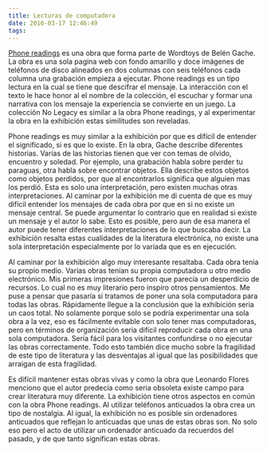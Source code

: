 ```yaml
---
title: Lecturas de computadora
date: 2016-03-17 12:46:49
tags:
---
```


[Phone readings](http://www.findelmundo.com.ar/wordtoys/data/phone-readings/telefonos.htm) es una obra que forma parte de Wordtoys de Belén Gache. La obra es una sola pagina web con fondo amarillo y doce imágenes de teléfonos de disco alineados en dos columnas con seis teléfonos cada columna una grabación empieza a ejecutar. Phone readings es un tipo lectura en la cual se tiene que descifrar el mensaje. La interacción con el texto le hace honor al el nombre de la colección, el escuchar y formar una narrativa con los mensaje la experiencia se convierte en un juego. La colección No Legacy es similar a la obra Phone readings, y al experimentar la obra en la exhibición estas similitudes son reveladas.

Phone readings es muy similar a la exhibición por que es difícil de entender el significado, si es que lo existe. En la obra, Gache describe diferentes historias. Varias de las historias tienen que ver con temas de olvido, encuentro y soledad. Por ejemplo, una grabación habla sobre perder tu paraguas, otra habla sobre encontrar objetos. Ella describe estos objetos como objetos perdidos, por que al encontrarlos significa que alguien mas los perdió. Esta es solo una interpretación, pero existen muchas otras interpretaciones. Al caminar por la exhibición me di cuenta de que es muy difícil entender los mensajes de cada obra por que en si no existe un mensaje central. Se puede argumentar lo contrario que en realidad si existe un mensaje y el autor lo sabe. Esto es posible, pero aun de esa manera el autor puede tener diferentes interpretaciones de lo que buscaba decir. La exhibición resalta estas cualidades de la literatura electrónica, no existe una sola interpretación especialmente por lo variada que es en ejecución.

Al caminar por la exhibición algo muy interesante resaltaba. Cada obra tenia su propio medio. Varias obras tenían su propia computadora u otro medio electrónico. Mis primeras impresiones fueron que parecía un desperdicio de recursos. Lo cual no es muy literario pero inspiro otros pensamientos. Me puse a pensar que pasaría si tratamos de poner una sola computadora para todas las obras. Rápidamente llegue a la conclusión que la exhibición seria un caos total. No solamente porque solo se podría experimentar una sola obra a la vez, eso es fácilmente evitable con solo tener mas computadoras, pero en términos de organización seria difícil reproducir cada obra en una sola computadora. Seria fácil para los visitantes confundirse o no ejecutar las obras correctamente. Todo esto también dice mucho sobre la fragilidad de este tipo de literatura y las desventajas al igual que las posibilidades que arraigan de esta fragilidad.

Es difícil mantener estas obras vivas y como la obra que Leonardo Flores menciono que el autor predecía como seria obsoleta existe campo para crear literatura muy diferente. La exhibición tiene otros aspectos en común con la obra Phone readings. Al utilizar teléfonos anticuados la obra crea un tipo de nostalgia. Al igual, la exhibición no es posible sin ordenadores anticuados que reflejan lo anticuadas que unas de estas obras son. No solo eso pero el acto de utilizar un ordenador anticuado da recuerdos del pasado, y de que tanto significan estas obras.

